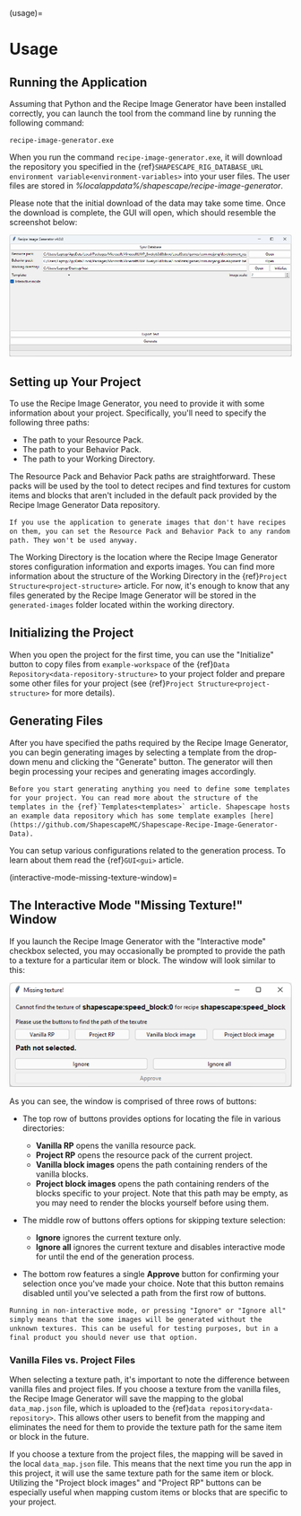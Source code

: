 (usage)=
# Usage

## Running the Application

Assuming that Python and the Recipe Image Generator have been installed correctly, you can launch the tool from the command line by running the following command:

```
recipe-image-generator.exe
```

When you run the command `recipe-image-generator.exe`, it will download the repository you specified in the {ref}`SHAPESCAPE_RIG_DATABASE_URL environment variable<environment-variables>` into your user files. The user files are stored in *%localappdata%/shapescape/recipe-image-generator*.

Please note that the initial download of the data may take some time. Once the download is complete, the GUI will open, which should resemble the screenshot below:

![](./assets/images/usage/main_screen.png)

## Setting up Your Project

To use the Recipe Image Generator, you need to provide it with some information about your project. Specifically, you'll need to specify the following three paths:

- The path to your Resource Pack.
- The path to your Behavior Pack.
- The path to your Working Directory.

The Resource Pack and Behavior Pack paths are straightforward. These packs will be used by the tool to detect recipes and find textures for custom items and blocks that aren't included in the default pack provided by the Recipe Image Generator Data repository.

```{note}
If you use the application to generate images that don't have recipes on them, you can set the Resource Pack and Behavior Pack to any random path. They won't be used anyway.
```

The Working Directory is the location where the Recipe Image Generator stores configuration information and exports images. You can find more information about the structure of the Working Directory in the {ref}`Project Structure<project-structure>` article. For now, it's enough to know that any files generated by the Recipe Image Generator will be stored in the `generated-images` folder located within the working directory.

## Initializing the Project
When you open the project for the first time, you can use the "Initialize" button to copy files from `example-workspace` of the {ref}`Data Repository<data-repository-structure>` to your project folder and prepare some other files for your project (see {ref}`Project Structure<project-structure>` for more details).

## Generating Files

After you have specified the paths required by the Recipe Image Generator, you can begin generating images by selecting a template from the drop-down menu and clicking the "Generate" button. The generator will then begin processing your recipes and generating images accordingly.

```{warning}
Before you start generating anything you need to define some templates for your project. You can read more about the structure of the templates in the {ref}`Templates<templates>` article. Shapescape hosts an example data repository which has some template examples [here](https://github.com/ShapescapeMC/Shapescape-Recipe-Image-Generator-Data).
```

You can setup various configurations related to the generation process. To learn about them read the {ref}`GUI<gui>` article.

(interactive-mode-missing-texture-window)=
## The Interactive Mode "Missing Texture!" Window

If you launch the Recipe Image Generator with the "Interactive mode" checkbox selected, you may occasionally be prompted to provide the path to a texture for a particular item or block. The window will look similar to this:

![](./assets/images/usage/interactive_mode_dialog.png)

As you can see, the window is comprised of three rows of buttons:

- The top row of buttons provides options for locating the file in various directories:
  - **Vanilla RP** opens the vanilla resource pack.
  - **Project RP** opens the resource pack of the current project.
  - **Vanilla block images** opens the path containing renders of the vanilla blocks.
  - **Project block images** opens the path containing renders of the blocks specific to your project. Note that this path may be empty, as you may need to render the blocks yourself before using them.

- The middle row of buttons offers options for skipping texture selection:
  - **Ignore** ignores the current texture only.
  - **Ignore all** ignores the current texture and disables interactive mode for until the end of the generation process.

- The bottom row features a single **Approve** button for confirming your selection once you've made your choice. Note that this button remains disabled until you've selected a path from the first row of buttons.

```{warning}
Running in non-interactive mode, or pressing "Ignore" or "Ignore all" simply means that the some images will be generated without the unknown textures. This can be useful for testing purposes, but in a final product you should never use that option.
```

### Vanilla Files vs. Project Files

When selecting a texture path, it's important to note the difference between vanilla files and project files. If you choose a texture from the vanilla files, the Recipe Image Generator will save the mapping to the global `data_map.json` file, which is uploaded to the {ref}`data repository<data-repository>`. This allows other users to benefit from the mapping and eliminates the need for them to provide the texture path for the same item or block in the future.

If you choose a texture from the project files, the mapping will be saved in the local `data_map.json` file. This means that the next time you run the app in this project, it will use the same texture path for the same item or block. Utilizing the "Project block images" and "Project RP" buttons can be especially useful when mapping custom items or blocks that are specific to your project.
